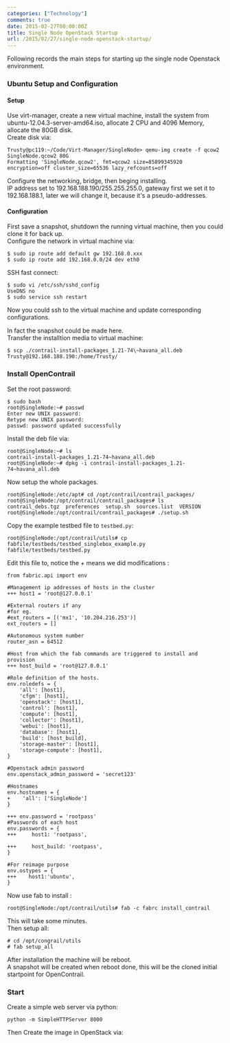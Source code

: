 ```yaml
---
categories: ["Technology"]
comments: true
date: 2015-02-27T00:00:00Z
title: Single Node OpenStack Startup
url: /2015/02/27/single-node-openstack-startup/
---
```


Following records the main steps for starting up the single node Openstack environment.    
### Ubuntu Setup and Configuration
#### Setup
Use virt-manager, create a new virtual machine, install the system from ubuntu-12.04.3-server-amd64.iso, allocate 2 CPU and 4096 Memory, allocate the 80GB disk.   
Create disk via:    

```
Trusty@pc119:~/Code/Virt-Manager/SingleNode> qemu-img create -f qcow2 SingleNode.qcow2 80G
Formatting 'SingleNode.qcow2', fmt=qcow2 size=85899345920 encryption=off cluster_size=65536 lazy_refcounts=off

```
Configure the networking, bridge, then beging installing.   
IP address set to 192.168.188.190/255.255.255.0, gateway first we set it to 192.168.188.1, later we will change it, because it's a pseudo-addresses.    
#### Configuration
First save a snapshot, shutdown the running virtual machine, then you could clone it for back up.    
Configure the network in virtual machine via:    

```
$ sudo ip route add default gw 192.168.0.xxx
$ sudo ip route add 192.168.0.0/24 dev eth0

```
SSH fast connect:    

```
$ sudo vi /etc/ssh/sshd_config
UseDNS no
$ sudo service ssh restart

```
Now you could ssh to the virtual machine and update corresponding configurations.   

In fact the snapshot could be made here.     
Transfer the installtion media to virtual machine:    

```
$ scp ./contrail-install-packages_1.21-74\~havana_all.deb Trusty@192.168.188.190:/home/Trusty/

```

### Install OpenContrail
Set the root password:    

```
$ sudo bash
root@SingleNode:~# passwd
Enter new UNIX password: 
Retype new UNIX password: 
passwd: password updated successfully

```
Install the deb file via:    

```
root@SingleNode:~# ls
contrail-install-packages_1.21-74~havana_all.deb
root@SingleNode:~# dpkg -i contrail-install-packages_1.21-74~havana_all.deb 

```
Now setup the whole packages.    

```
root@SingleNode:/etc/apt# cd /opt/contrail/contrail_packages/
root@SingleNode:/opt/contrail/contrail_packages# ls
contrail_debs.tgz  preferences  setup.sh  sources.list  VERSION
root@SingleNode:/opt/contrail/contrail_packages# ./setup.sh

```
Copy the example testbed file to `testbed.py`:    

```
root@SingleNode:/opt/contrail/utils# cp fabfile/testbeds/testbed_singlebox_example.py fabfile/testbeds/testbed.py

```
Edit this file to, notice the + means we did modifications    :    

```
from fabric.api import env

#Management ip addresses of hosts in the cluster
+++ host1 = 'root@127.0.0.1'

#External routers if any
#for eg. 
#ext_routers = [('mx1', '10.204.216.253')]
ext_routers = []

#Autonomous system number
router_asn = 64512

#Host from which the fab commands are triggered to install and provision
+++ host_build = 'root@127.0.0.1'

#Role definition of the hosts.
env.roledefs = {
    'all': [host1],
    'cfgm': [host1],
    'openstack': [host1],
    'control': [host1],
    'compute': [host1],
    'collector': [host1],
    'webui': [host1],
    'database': [host1],
    'build': [host_build],
    'storage-master': [host1],
    'storage-compute': [host1],
}

#Openstack admin password
env.openstack_admin_password = 'secret123'

#Hostnames
env.hostnames = {
+    'all': ['SingleNode']
}

+++ env.password = 'rootpass'
#Passwords of each host
env.passwords = {
+++     host1: 'rootpass',

+++     host_build: 'rootpass',
}

#For reimage purpose
env.ostypes = {
+++    host1:'ubuntu',
}

```
Now use fab to install :    

```
root@SingleNode:/opt/contrail/utils# fab -c fabrc install_contrail

```
This will take some minutes.   
Then setup all:    

```
# cd /opt/congrail/utils
# fab setup_all

```
After installation the machine will be reboot.    
A snapshot will be created when reboot done, this will be the cloned initial startpoint for OpenContrail.    
### Start
Create a simple web server via python:    

```
python -m SimpleHTTPServer 8000

```
Then Create the image in OpenStack via:    

